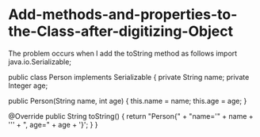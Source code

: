 # Add-methods-and-properties-to-the-Class-after-digitizing-Object
The problem occurs when I add the toString method as follows
import java.io.Serializable;

public class Person implements Serializable {
   private String name;
   private Integer age;

   public Person(String name, int age) {
       this.name = name;
       this.age = age;
   }

   @Override
   public String toString() {
       return "Person{" +
               "name='" + name + '\'' +
               ", age=" + age +
               '}';
   }
}
